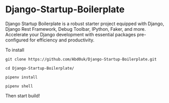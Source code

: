 # Django-Startup-Boilerplate
Django Startup Boilerplate is a robust starter project equipped with Django, Django Rest Framework, Debug Toolbar, IPython, Faker, and more. Accelerate your Django development with essential packages pre-configured for efficiency and productivity.

To install 

```git clone https://github.com/Abd0uk/Django-Startup-Boilerplate.git```

```cd Django-Startup-Boilerplate/```

```pipenv install```

```pipenv shell```

Then start build!
